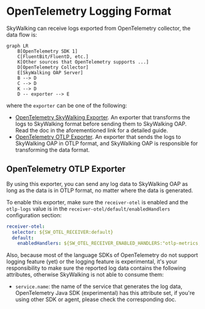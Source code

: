 # OpenTelemetry Logging Format

SkyWalking can receive logs exported from OpenTelemetry collector, the data flow is:

```mermaid
graph LR
    B[OpenTelemetry SDK 1]
    C[FluentBit/FluentD, etc.]
    K[Other sources that OpenTelemetry supports ...]
    D[OpenTelemetry Collector]
    E[SkyWalking OAP Server]
    B --> D
    C --> D
    K --> D
    D -- exporter --> E
```

where the `exporter` can be one of the following:

- [OpenTelemetry SkyWalking Exporter](https://github.com/open-telemetry/opentelemetry-collector-contrib/tree/5133f4ccd69fa40d016c5b7f2198fb6ac61007b4/exporter/skywalkingexporter).
  An exporter that transforms the logs to SkyWalking format before sending them to SkyWalking OAP. Read the doc in the
  aforementioned link for a detailed guide.
- [OpenTelemetry OTLP Exporter](#opentelemetry-otlp-exporter). An exporter that sends the logs to SkyWalking OAP in OTLP
  format, and SkyWalking OAP is responsible for transforming the data format.

## OpenTelemetry OTLP Exporter

By using this exporter, you can send any log data to SkyWalking OAP as long as the data is in OTLP format, no matter
where the data is generated.

To enable this exporter, make sure the `receiver-otel` is enabled and the `otlp-logs` value is in
the `receiver-otel/default/enabledHandlers` configuration section:

```yaml
receiver-otel:
  selector: ${SW_OTEL_RECEIVER:default}
  default:
    enabledHandlers: ${SW_OTEL_RECEIVER_ENABLED_HANDLERS:"otlp-metrics,otlp-logs"}
```

Also, because most of the language SDKs of OpenTelemetry do not support logging feature (yet) or the logging feature is
experimental, it's your responsibility to make sure the reported log data contains the following attributes, otherwise
SkyWalking is not able to consume them:

- `service.name`: the name of the service that generates the log data, OpenTelemetry Java SDK (experimental) has this
  attribute set, if you're using other SDK or agent, please check the corresponding doc.
